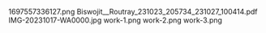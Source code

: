 
1697557336127.png
Biswojit__Routray_231023_205734_231027_100414.pdf
IMG-20231017-WA0000.jpg
work-1.png
work-2.png
work-3.png
